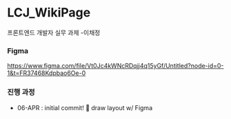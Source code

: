 # LCJ_WikiPage

프론트엔드 개발자 실무 과제 -이채정

### Figma

https://www.figma.com/file/Vt0Jc4kWNcRDqjj4q15yGf/Untitled?node-id=0-1&t=FR37468Kdpbao6Oe-0

### 진행 과정

- 06-APR : initial commit! :tada:
  draw layout w/ Figma
